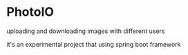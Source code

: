 # PhotoIO
uploading and downloading images with different users

it's an experimental project that using spring boot framework


